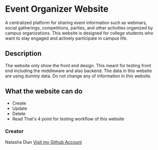 # Event Organizer Website
A centralized platform for sharing event information such as webinars, social gatherings, competitions, parties, and other activities organized by campus organizations. This website is designed for college students who want to stay engaged and actively participate in campus life.

## Description
The website only show the front end design. This meant for testing front end including the middleware and also backend. The data in this website are using dummy data. Do not change any of information in this website.

## What the website can do
- Create
- Update
- Delete
- Read
That's 4 point for testing workflow of this website

### Creator
Natasha Dian
[Visit my Github Account](https://github.com/natashaDian)

